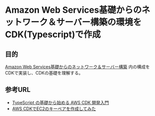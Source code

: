 # Amazon Web Services基礎からのネットワーク＆サーバー構築の環境をCDK(Typescript)で作成

## 目的
[Amazon Web Services基礎からのネットワーク＆サーバー構築](https://www.amazon.co.jp/Amazon-Web-Services%E5%9F%BA%E7%A4%8E%E3%81%8B%E3%82%89%E3%81%AE%E3%83%8D%E3%83%83%E3%83%88%E3%83%AF%E3%83%BC%E3%82%AF%EF%BC%86%E3%82%B5%E3%83%BC%E3%83%90%E3%83%BC%E6%A7%8B%E7%AF%89%E6%94%B9%E8%A8%82%EF%BC%94%E7%89%88-%E5%A4%A7%E6%BE%A4-%E6%96%87%E5%AD%9D/dp/4296202049) 内の構成をCDKで実装し、CDKの基礎を理解する。

## 参考URL
- [TypeScript の基礎から始める AWS CDK 開発入門](https://catalog.workshops.aws/typescript-and-cdk-for-beginner/ja-JP)
- [AWS CDKでEC2のキーペアを作成してみた](https://dev.classmethod.jp/articles/build-ec2-key-pair-with-aws-cdk/)
